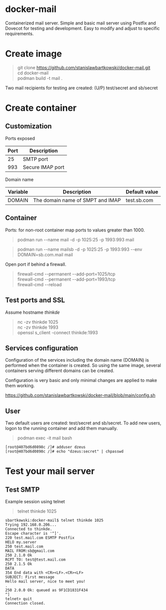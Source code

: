 # docker-mail

Containerized mail server. Simple and basic mail server using Postfix and Dovecot for testing and development. Easy to modify and adjust to specific requirements.

# Create image

> git clone https://github.com/stanislawbartkowski/docker-mail.git<br>
> cd docker-mail<br>
> podman build -t mail .<br>

Two mail recipients for testing are created: (U/P) test/secret and sb/secret

# Create container

## Customization 

Ports exposed

| Port | Description |
| ---  | ----- |
| 25 | SMTP port
| 993 | Secure IMAP port

Domain name

| Variable | Description | Default value |
| ---- | --- | --- |
| DOMAIN | The domain name of SMPT and IMAP | test.sb.com

## Container

Ports: for non-root container map ports to values greater than 1000.

> podman run --name mail -d -p 1025:25  -p 1993:993 mail<br>

> podman run --name mailsb -d -p 1025:25 -p 1993:993 --env DOMAIN=sb.com.mail mail<br>

Open port if behind a firewall.

> firewall-cmd --permanent --add-port=1025/tcp<br>
> firewall-cmd --permanent --add-port=1993/tcp<br>
> firewall-cmd --reload<br>

## Test ports and SSL

Assume hostname *thinkde*

> nc -zv thinkde 1025<br>
> nc -zv thinkde 1993<br>
> openssl s_client -connect thinkde:1993<br>

## Services configuration

Configuration of the services including the domain name (DOMAIN) is performed when the container is created. So using the same image, several containers serving different domains can be created.

Configuration is very basic and only minimal changes are applied to make them working.

https://github.com/stanislawbartkowski/docker-mail/blob/main/config.sh

## User

Two default users are created: test/secret and sb/secret. To add new users, logon to the running container and add them manually.

> podman exec -it mail bash
```
[root@407bd6d0898c /]# adduser dzeus
[root@407bd6d0898c /]# echo "dzeus:secret" | chpasswd
```

# Test your mail server

## Test SMTP

Example session using telnet

> telnet thinkde 1025<br>

```
sbartkowski:docker-mail$ telnet thinkde 1025
Trying 192.168.0.206...
Connected to thinkde.
Escape character is '^]'.
220 test.mail.com ESMTP Postfix
HELO my.server
250 test.mail.com
MAIL FROM:sb@gmail.com
250 2.1.0 Ok
RCPT TO: test@test.mail.com
250 2.1.5 Ok
DATA
354 End data with <CR><LF>.<CR><LF>
SUBJECT: First message
Hello mail server, nice to meet you!
.
250 2.0.0 Ok: queued as 9F1CD1831F434
^]
telnet> quit
Connection closed.

```
